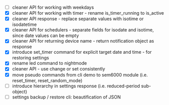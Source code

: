 - [ ] cleaner API for working with weekdays
- [x] cleaner API for working with timer - rename is_timer_running to is_active 
- [x] cleaner API response - replace separate values with isotime or isodatetime
- [x] cleaner API for schedulers - separate fields for isodate and isotime, since date values can be empty
- [x] cleaner API for returning device name - return notification object as response
- [x] introduce set_timer command for explicit target date and time - for restoring settings
- [x] rename led command to nightmode
- [x] cleaner API - use change or set consistently
- [x] move pseudo commands from cli demo to sem6000 module (i.e. reset\_timer, reset\_random_mode)
- [ ] introduce hierarchy in settings response (i.e. reduced-period sub-object)
- [ ] settings backup / restore cli: beautification of JSON
